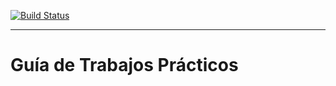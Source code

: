 [![Build Status](https://travis-ci.org/aed-frre/site.svg?branch=master)](https://travis-ci.org/aed-frre/site)

---

# Guía de Trabajos Prácticos 


